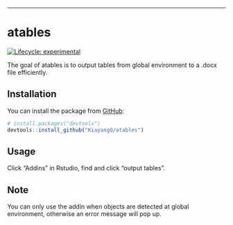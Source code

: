 
<!-- README.md is generated from README.Rmd. Please edit that file -->

-----

# atables

[![Lifecycle:
experimental](https://img.shields.io/badge/lifecycle-experimental-orange.svg)](https://www.tidyverse.org/lifecycle/#experimental)

The goal of atables is to output tables from global environment to a
.docx file efficiently.

## Installation

You can install the package from [GitHub](https://github.com/):

``` r
# install.packages("devtools")
devtools::install_github("KiayangQ/atables")
```

## Usage

Click “Addins” in Rstudio, find and click “output tables”.

## Note

You can only use the addin when objects are detected at global
environment, otherwise an error message will pop up.
